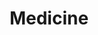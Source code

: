 ---
title: Medicine
description: Expert content on genetics, neuroscience and medicine, up-to-date research on physical and mental health, and verified medical checkup information.
---